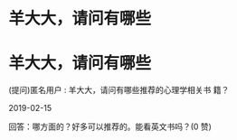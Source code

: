 # 羊大大，请问有哪些

# 羊大大，请问有哪些

(提问)匿名用户 : 羊大大，请问有哪些推荐的心理学相关书 籍？

2019-02-15

回答：哪方面的？好多可以推荐的。能看英文书吗？(0 赞)
